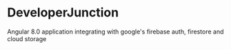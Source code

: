 # DeveloperJunction
Angular 8.0 application integrating with google's firebase auth, firestore and cloud storage
